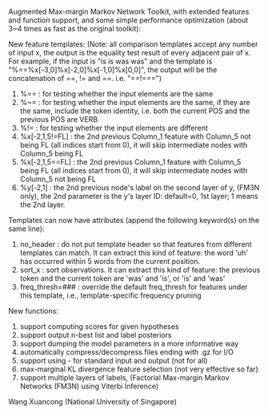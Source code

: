 Augmented Max-margin Markov Network Toolkit, with extended features and function support, and some simple performance optimization (about 3~4 times as fast as the original toolkit):

New feature templates:
(Note: all comparison templates accept any number of input x, the output is the equality test result of every adjacent pair of x. For example, if the input is "is is was was" and the template is "%==%x[-3,0]%x[-2,0]%x[-1,0]%x[0,0]", the output will be the concatenation of ==, != and ==. i.e. "==!===")
  1. %== : for testing whether the input elements are the same
  1. %~= : for testing whether the input elements are the same, if they are the same, include the token identity, i.e. both the current POS and the previous POS are VERB
  1. %!= : for testing whether the input elements are different
  1. %x[-2,1,5!=FL] : the 2nd previous Column\_1 feature with Column\_5 not being FL (all indices start from 0), it will skip intermediate nodes with Column\_5 being FL
  1. %x[-2,1,5==FL] : the 2nd previous Column\_1 feature with Column\_5 being FL (all indices start from 0), it will skip intermediate nodes with Column\_5 not being FL
  1. %y[-2,1] : the 2nd previous node's label on the second layer of y, (FM3N only), the 2nd parameter is the y's layer ID: default=0, 1st layer; 1 means the 2nd layer.


Templates can now have attributes (append the following keyword(s) on the same line):
  1. no\_header : do not put template header so that features from different templates can match. It can extract this kind of feature: the word 'uh' has occurred within 5 words from the current position.
  1. sort\_x : sort observations. It can extract this kind of feature: the previous token and the current token are 'was' and 'is', or 'is' and 'was'
  1. freq\_thresh=### : override the default freq\_thresh for features under this template, i.e., template-specific frequency pruning


New functions:
  1. support computing scores for given hypotheses
  1. support output n-best list and label posteriors
  1. support dumping the model parameters in a more informative way
  1. automatically compress/decompress files ending with .gz for I/O
  1. support using - for standard input and output (not for all)
  1. max-marginal KL divergence feature selection (not very effective so far)
  1. support multiple layers of labels, (Factorial Max-margin Markov Networks (FM3N) using Viterbi Inference)

Wang Xuancong (National University of Singapore)
